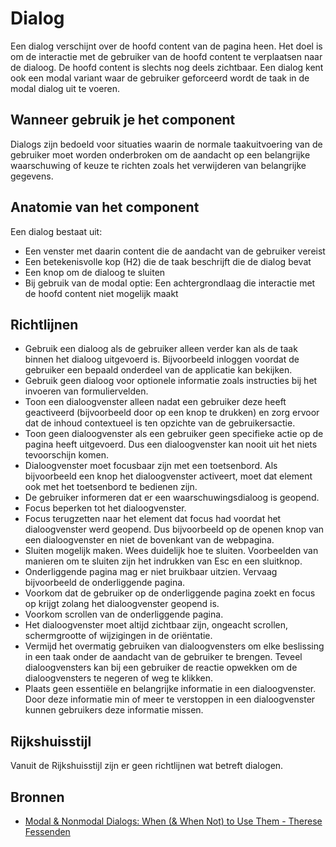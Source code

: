 # Dialog

Een dialog verschijnt over de hoofd content van de pagina heen. Het doel is om de interactie met de gebruiker van de hoofd content te verplaatsen naar de dialoog. De hoofd content is slechts nog deels zichtbaar. Een dialog kent ook een modal variant waar de gebruiker geforceerd wordt de taak in de modal dialog uit te voeren.

## Wanneer gebruik je het component

Dialogs zijn bedoeld voor situaties waarin de normale taakuitvoering van de gebruiker moet worden onderbroken om de aandacht op een belangrijke waarschuwing of keuze te richten zoals het verwijderen van belangrijke gegevens.

## Anatomie van het component

Een dialog bestaat uit:

- Een venster met daarin content die de aandacht van de gebruiker vereist
- Een betekenisvolle kop (H2) die de taak beschrijft die de dialog bevat
- Een knop om de dialoog te sluiten
- Bij gebruik van de modal optie: Een achtergrondlaag die interactie met de hoofd content niet mogelijk maakt

## Richtlijnen

- Gebruik een dialoog als de gebruiker alleen verder kan als de taak binnen het dialoog uitgevoerd is. Bijvoorbeeld inloggen voordat de gebruiker een bepaald onderdeel van de applicatie kan bekijken.
- Gebruik geen dialoog voor optionele informatie zoals instructies bij het invoeren van formuliervelden.
- Toon een dialoogvenster alleen nadat een gebruiker deze heeft geactiveerd (bijvoorbeeld door op een knop te drukken) en zorg ervoor dat de inhoud contextueel is ten opzichte van de gebruikersactie.
- Toon geen dialoogvenster als een gebruiker geen specifieke actie op de pagina heeft uitgevoerd. Dus een dialoogvenster kan nooit uit het niets tevoorschijn komen.
- Dialoogvenster moet focusbaar zijn met een toetsenbord. Als bijvoorbeeld een knop het dialoogvenster activeert, moet dat element ook met het toetsenbord te bedienen zijn.
- De gebruiker informeren dat er een waarschuwingsdialoog is geopend.
- Focus beperken tot het dialoogvenster.
- Focus terugzetten naar het element dat focus had voordat het dialoogvenster werd geopend. Dus bijvoorbeeld op de openen knop van een dialoogvenster en niet de bovenkant van de webpagina.
- Sluiten mogelijk maken. Wees duidelijk hoe te sluiten. Voorbeelden van manieren om te sluiten zijn het indrukken van Esc en een sluitknop.
- Onderliggende pagina mag er niet bruikbaar uitzien. Vervaag bijvoorbeeld de onderliggende pagina.
- Voorkom dat de gebruiker op de onderliggende pagina zoekt en focus op krijgt zolang het dialoogvenster geopend is.
- Voorkom scrollen van de onderliggende pagina.
- Het dialoogvenster moet altijd zichtbaar zijn, ongeacht scrollen, schermgrootte of wijzigingen in de oriëntatie.
- Vermijd het overmatig gebruiken van dialoogvensters om elke beslissing in een taak onder de aandacht van de gebruiker te brengen. Teveel dialoogvensters kan bij een gebruiker de reactie opwekken om de dialoogvensters te negeren of weg te klikken.
- Plaats geen essentiële en belangrijke informatie in een dialoogvenster. Door deze informatie min of meer te verstoppen in een dialoogvenster kunnen gebruikers deze informatie missen.

## Rijkshuisstijl

Vanuit de Rijkshuisstijl zijn er geen richtlijnen wat betreft dialogen.

## Bronnen

- [Modal & Nonmodal Dialogs: When (& When Not) to Use Them - Therese Fessenden](https://web.archive.org/web/20211006165951/https://www.nngroup.com/articles/modal-nonmodal-dialog/)
